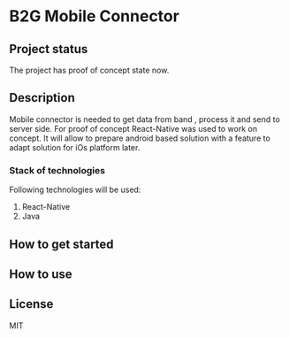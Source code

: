 # B2G Mobile Connector

## Project status
The project has proof of concept state now.

## Description
Mobile connector is needed to get data from band , process it and send to server side. For proof of concept React-Native was used to work on concept.
It will allow to prepare android based solution with a feature to adapt solution for iOs platform later.

### Stack of technologies
Following technologies will be used:
1) React-Native
2) Java

## How to get started

## How to use

## License
MIT